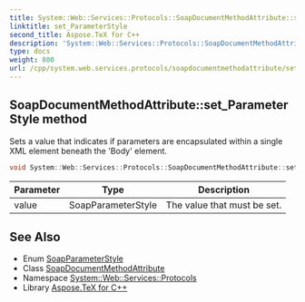```yaml
---
title: System::Web::Services::Protocols::SoapDocumentMethodAttribute::set_ParameterStyle method
linktitle: set_ParameterStyle
second_title: Aspose.TeX for C++
description: 'System::Web::Services::Protocols::SoapDocumentMethodAttribute::set_ParameterStyle method. Sets a value that indicates if parameters are encapsulated within a single XML element beneath the ''Body'' element in C++.'
type: docs
weight: 800
url: /cpp/system.web.services.protocols/soapdocumentmethodattribute/set_parameterstyle/
---
```

## SoapDocumentMethodAttribute::set_ParameterStyle method


Sets a value that indicates if parameters are encapsulated within a single XML element beneath the 'Body' element.

```cpp
void System::Web::Services::Protocols::SoapDocumentMethodAttribute::set_ParameterStyle(SoapParameterStyle value)
```


| Parameter | Type | Description |
| --- | --- | --- |
| value | SoapParameterStyle | The value that must be set. |

## See Also

* Enum [SoapParameterStyle](../../soapparameterstyle/)
* Class [SoapDocumentMethodAttribute](../)
* Namespace [System::Web::Services::Protocols](../../)
* Library [Aspose.TeX for C++](../../../)
